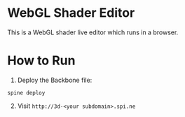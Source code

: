 WebGL Shader Editor
===================

This is a WebGL shader live editor which runs in a browser.

How to Run
==========

1. Deploy the Backbone file:

```
spine deploy
```

2. Visit ```http://3d-<your subdomain>.spi.ne```
